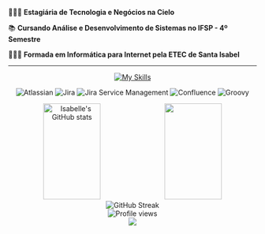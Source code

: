 👩🏻‍💻 **Estagiária de Tecnologia e Negócios na Cielo**

📚 **Cursando Análise e Desenvolvimento de Sistemas no IFSP - 4º Semestre**

👩🏻‍🎓 **Formada em Informática para Internet pela ETEC de Santa Isabel**

<hr>
<div align="center">

[![My Skills](https://skillicons.dev/icons?i=html,css,js,ts,cypress,py,flask,mysql,git,react,php,java,tailwind,postman,figma&theme=dark)](https://skillicons.dev)

![Atlassian](https://img.shields.io/badge/Atlassian-0052CC?style=for-the-badge&logo=atlassian&logoColor=white) ![Jira](https://img.shields.io/badge/Jira-0052CC?style=for-the-badge&logo=Jira&logoColor=white) ![Jira Service Management](https://img.shields.io/badge/Jira_Service_Management-0052CC?style=for-the-badge&logo=jira&logoColor=white) ![Confluence](https://img.shields.io/badge/Confluence-172B4D?style=for-the-badge&logo=Confluence&logoColor=white) ![Groovy](https://img.shields.io/badge/Groovy-4298B8?style=for-the-badge&logo=Apache%20Groovy&logoColor=white)

</div>

<div align="center">
  <img width="48%" height="195px" src="https://github-readme-stats.vercel.app/api?username=belleruivo&show_icons=true&count_private=true&hide_border=true&title_color=9966CC&icon_color=9966CC&text_color=c9d1d9&bg_color=0d1117" alt="Isabelle's GitHub stats" />
  <img width="48%" height="195px" src="https://github-readme-stats.vercel.app/api/top-langs/?username=belleruivo&layout=compact&hide_border=true&title_color=9966CC&text_color=c9d1d9&bg_color=0d1117" />
</div>

<div align="center">
  <img src="https://github-readme-streak-stats.herokuapp.com?user=belleruivo&theme=dark&hide_border=true&stroke=9966CC&ring=9966CC&fire=9966CC&currStreakLabel=9966CC" alt="GitHub Streak" />
</div>

<div align="center">
  <img src="https://komarev.com/ghpvc/?username=belleruivo&color=9966CC&style=flat-square&label=Visualizações+do+perfil" alt="Profile views" />
</div>

<div align="center">
  <img src="https://user-images.githubusercontent.com/73097560/115834477-dbab4500-a447-11eb-908a-139a6edaec5c.gif">
</div>
